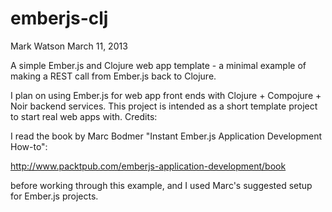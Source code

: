 # emberjs-clj

Mark Watson March 11, 2013

A simple Ember.js and Clojure web app template - a minimal example of making a REST call from Ember.js back to Clojure.

I plan on using Ember.js for web app front ends with Clojure + Compojure + Noir backend services. This project is intended as a short template project to start real web apps with.
Credits:

I read the book by Marc Bodmer "Instant Ember.js Application Development How-to":

http://www.packtpub.com/emberjs-application-development/book

before working through this example, and I used Marc's suggested setup for Ember.js projects.
